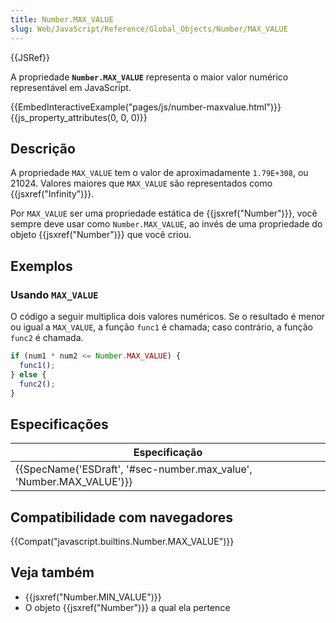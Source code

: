 ```yaml
---
title: Number.MAX_VALUE
slug: Web/JavaScript/Reference/Global_Objects/Number/MAX_VALUE
---
```


{{JSRef}}

A propriedade **`Number.MAX_VALUE`** representa o maior valor numérico representável em JavaScript.

{{EmbedInteractiveExample("pages/js/number-maxvalue.html")}}{{js_property_attributes(0, 0, 0)}}

## Descrição

A propriedade `MAX_VALUE` tem o valor de aproximadamente `1.79E+308`, ou 21024. Valores maiores que `MAX_VALUE` são representados como {{jsxref("Infinity")}}.

Por `MAX_VALUE` ser uma propriedade estática de {{jsxref("Number")}}, você sempre deve usar como `Number.MAX_VALUE`, ao invés de uma propriedade do objeto {{jsxref("Number")}} que você criou.

## Exemplos

### Usando `MAX_VALUE`

O código a seguir multiplica dois valores numéricos. Se o resultado é menor ou igual a `MAX_VALUE`, a função `func1` é chamada; caso contrário, a função `func2` é chamada.

```js
if (num1 * num2 <= Number.MAX_VALUE) {
  func1();
} else {
  func2();
}
```

## Especificações

| Especificação                                                        |
| -------------------------------------------------------------------- |
| {{SpecName('ESDraft', '#sec-number.max_value', 'Number.MAX_VALUE')}} |

## Compatibilidade com navegadores

{{Compat("javascript.builtins.Number.MAX_VALUE")}}

## Veja também

- {{jsxref("Number.MIN_VALUE")}}
- O objeto {{jsxref("Number")}} a qual ela pertence
